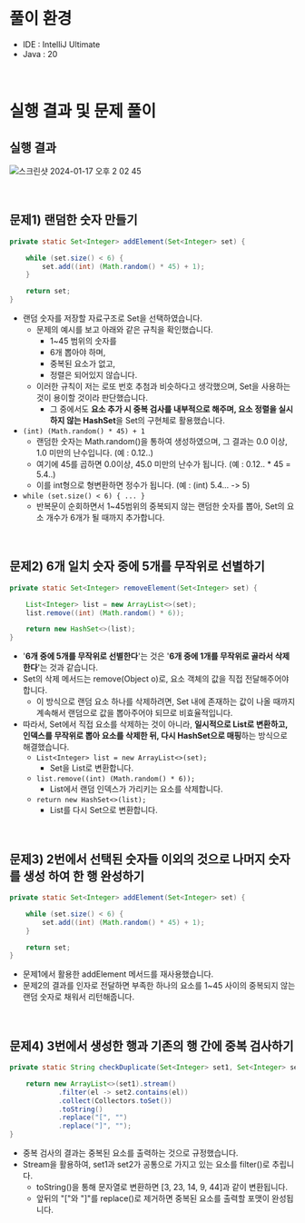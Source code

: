 # 풀이 환경

- IDE : IntelliJ Ultimate
- Java : 20

<br />

# 실행 결과 및 문제 풀이

## 실행 결과

![스크린샷 2024-01-17 오후 2 02 45](https://github.com/YoungHyun-Cho/mobile_factory/assets/72560095/d4c01ebc-9edd-4c02-bb59-e52446a1b0dd)

<br />

## 문제1) 랜덤한 숫자 만들기

```java
private static Set<Integer> addElement(Set<Integer> set) {

    while (set.size() < 6) {
        set.add((int) (Math.random() * 45) + 1);
    }

    return set;
}
```
- 랜덤 숫자를 저장할 자료구조로 Set을 선택하였습니다. 
  - 문제의 예시를 보고 아래와 같은 규칙을 확인했습니다.  
    - 1~45 범위의 숫자를 
    - 6개 뽑아야 하며,
    - 중복된 요소가 없고,
    - 정렬은 되어있지 않습니다. 
  - 이러한 규칙이 저는 로또 번호 추첨과 비슷하다고 생각했으며, Set을 사용하는 것이 용이할 것이라 판단했습니다.
    - 그 중에서도 **요소 추가 시 중복 검사를 내부적으로 해주며, 요소 정렬을 실시하지 않는 HashSet**을 Set의 구현체로 활용했습니다.
- `(int) (Math.random() * 45) + 1`
  - 랜덤한 숫자는 Math.random()을 통하여 생성하였으며, 그 결과는 0.0 이상, 1.0 미만의 난수입니다. (예 : 0.12..) 
  - 여기에 45를 곱하면 0.0이상, 45.0 미만의 난수가 됩니다. (예 : 0.12.. * 45 = 5.4..)
  - 이를 int형으로 형변환하면 정수가 됩니다. (예 : (int) 5.4... -> 5)
- `while (set.size() < 6) { ... }` 
  - 반복문이 순회하면서 1~45범위의 중복되지 않는 랜덤한 숫자를 뽑아, Set의 요소 개수가 6개가 될 때까지 추가합니다.

<br />

## 문제2) 6개 일치 숫자 중에 5개를 무작위로 선별하기
```java
private static Set<Integer> removeElement(Set<Integer> set) {

    List<Integer> list = new ArrayList<>(set);
    list.remove((int) (Math.random() * 6));

    return new HashSet<>(list);
}
```

- '**6개 중에 5개를 무작위로 선별한다**'는 것은 '**6개 중에 1개를 무작위로 골라서 삭제한다**'는 것과 같습니다. 
- Set의 삭제 메서드는 remove(Object o)로, 요소 객체의 값을 직접 전달해주어야 합니다. 
  - 이 방식으로 랜덤 요소 하나를 삭제하려면, Set 내에 존재하는 값이 나올 때까지 계속해서 랜덤으로 값을 뽑아주어야 되므로 비효율적입니다. 
- 따라서, Set에서 직접 요소를 삭제하는 것이 아니라, **일시적으로 List로 변환하고, 인덱스를 무작위로 뽑아 요소를 삭제한 뒤, 다시 HashSet으로 매핑**하는 방식으로 해결했습니다. 
  - `List<Integer> list = new ArrayList<>(set);` 
    - Set을 List로 변환합니다. 
  - `list.remove((int) (Math.random() * 6));`
    - List에서 랜덤 인덱스가 가리키는 요소를 삭제합니다. 
  - `return new HashSet<>(list);`
    - List를 다시 Set으로 변환합니다.

<br />

## 문제3) 2번에서 선택된 숫자들 이외의 것으로 나머지 숫자를 생성 하여 한 행 완성하기
```java
private static Set<Integer> addElement(Set<Integer> set) {

    while (set.size() < 6) {
        set.add((int) (Math.random() * 45) + 1);
    }

    return set;
}
```

  - 문제1에서 활용한 addElement 메서드를 재사용했습니다.
  - 문제2의 결과를 인자로 전달하면 부족한 하나의 요소를 1~45 사이의 중복되지 않는 랜덤 숫자로 채워서 리턴해줍니다.

<br />

## 문제4) 3번에서 생성한 행과 기존의 행 간에 중복 검사하기

```java
private static String checkDuplicate(Set<Integer> set1, Set<Integer> set2) {

    return new ArrayList<>(set1).stream()
            .filter(el -> set2.contains(el))
            .collect(Collectors.toSet())
            .toString()
            .replace("[", "")
            .replace("]", "");
}
```

- 중복 검사의 결과는 중복된 요소를 출력하는 것으로 규정했습니다.
- Stream을 활용하여, set1과 set2가 공통으로 가지고 있는 요소를 filter()로 추립니다.
    - toString()을 통해 문자열로 변환하면 \[3, 23, 14, 9, 44\]과 같이 변환됩니다. 
    - 앞뒤의 "\["와 "\]"를 replace()로 제거하면 중복된 요소를 출력할 포맷이 완성됩니다.
